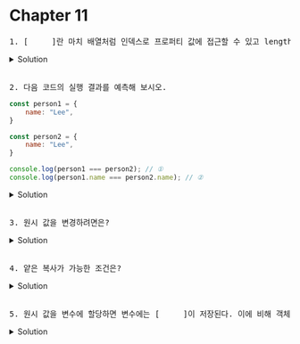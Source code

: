 # Chapter 11

<pre>1. [     ]란 마치 배열처럼 인덱스로 프로퍼티 값에 접근할 수 있고 length프로퍼티를 갖는 객체를 말한다.
</pre>

<details>
  <summary>Solution</summary>
    <strong>유사 배열 객체</strong> : 문자열은 유사배열 객체이며 for문으로 순회할 수 있다.
</details>

<br>

<pre>2. 다음 코드의 실행 결과를 예측해 보시오.
</pre>

```js
const person1 = {
    name: "Lee",
}

const person2 = {
    name: "Lee",
}

console.log(person1 === person2); // ①
console.log(person1.name === person2.name); // ②
```



<details>
  <summary>Solution</summary>
  <pre>
① = false (person1과 person2는 내용은 같지만 다른 메모리에 저장된 별개의 객체임. (원시 값이 아님))
② = true (두 표현식 모두 원시값 "Lee"로 평가되기 때문.)
</pre>
</details>

<br>

<pre>3. 원시 값을 변경하려면은?
</pre>

<details>
  <summary>Solution</summary>
    <strong>재할당 한다.(새로운 메모리에 할당)</strong> <br> ex) let test = "test"<br> test = "change test"
</details>

<br>

<pre>4. 얕은 복사가 가능한 조건은?
</pre>

<details>
  <summary>Solution</summary>
    <strong>깊이가 1단계 일때 </strong> 
</details>

<br>

<pre>5. 원시 값을 변수에 할당하면 변수에는 [     ]이 저장된다. 이에 비해 객체를 변수에 할당하면 변수에는 [     ]이 저장된다.
</pre>

<details>
  <summary>Solution</summary>
    <strong>실제 값, 참조 값</strong> 
</details>

<br>
